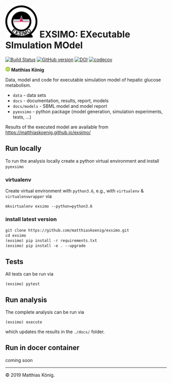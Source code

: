 

<h1><img alt="EXSIMO logo" src="./docs/images/exsimo_logo_200.png" height="100" /> EXSIMO: EXecutable SImulation MOdel</h1>

[![Build Status](https://travis-ci.org/matthiaskoenig/exsimo.svg?branch=develop)](https://travis-ci.org/matthiaskoenig/exsimo)
[![GitHub version](https://badge.fury.io/gh/matthiaskoenig%2Fexsimo.svg)](https://badge.fury.io/gh/matthiaskoenig%2Fexsimo)
[![DOI](https://zenodo.org/badge/230637955.svg)](https://zenodo.org/badge/latestdoi/230637955)
[![codecov](https://codecov.io/gh/matthiaskoenig/exsimo/branch/develop/graph/badge.svg)](https://codecov.io/gh/matthiaskoenig/exsimo)

<b><a href="https://orcid.org/0000-0003-1725-179X" title="https://orcid.org/0000-0003-1725-179X"><img src="./docs/images/orcid.png" height="15"/></a> Matthias König</b>

Data, model and code for executable simulation model of hepatic glucose metabolism.

* `data` - data sets
* `docs` - documentation, results, report, models
* `docs/models` - SBML model and model report
* `pyexsimo` - python package (model generation, simulation experiments, tests, ...)

Results of the executed model are available from https://matthiaskoenig.github.io/exsimo/ 


## Run locally
To run the analysis locally create a python virtual environment and install `pyexsimo` 

### virtualenv
Create virtual environment with `python3.6`, e.g., with `virtualenv` & `virtualenvwrapper` via
```
mkvirtualenv exsimo --python=python3.6
```

### install latest version
```
git clone https://github.com/matthiaskoenig/exsimo.git
cd exsimo
(exsimo) pip install -r requirements.txt
(exsimo) pip install -e . --upgrade
```
## Tests
All tests can be run via
```
(exsimo) pytest
```
## Run analysis
The complete analysis can be run via
```
(exsimo) execute
```
which updates the results in the `./docs/` folder.

## Run in docer container
coming soon 

----
&copy; 2019 Matthias König.